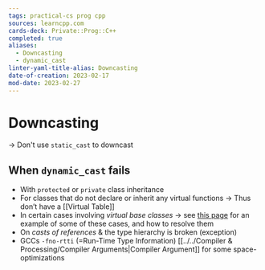 ```yaml
---
tags: practical-cs prog cpp
sources: learncpp.com
cards-deck: Private::Prog::C++
completed: true
aliases:
  - Downcasting
  - dynamic_cast
linter-yaml-title-alias: Downcasting
date-of-creation: 2023-02-17
mod-date: 2023-02-27
---
```


# Downcasting
→ Don't use `static_cast` to downcast

## When `dynamic_cast` fails
- With `protected` or `private` class inheritance
- For classes that do not declare or inherit any virtual functions
	→ Thus don’t have a [[Virtual Table]]
- In certain cases involving *virtual base classes*
	→ see [this page](https://msdn.microsoft.com/en-us/library/cby9kycs.aspx) for an example of some of these cases, and how to resolve them
- On *casts of references* & the type hierarchy is broken (exception)
- GCCs `-fno-rtti` (=Run-Time Type Information) [[../../Compiler & Processing/Compiler Arguments|Compiler Argument]] for some space-optimizations
